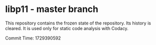 # libp11 - master branch

This repository contains the frozen state of the repository.
Its history is cleared. It is used only for static code
analysis with Codacy.

Commit Time: 1729390592